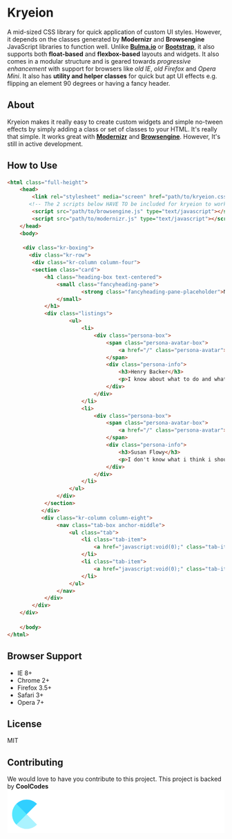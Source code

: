 # Kryeion

A mid-sized CSS library for quick application of custom UI styles. However, it depends on the classes generated by **Modernizr** and **Browsengine** JavaScript libraries to function well. Unlike [**Bulma.io**](https://www.github.com/jgthms/bulma) or [**Bootstrap**](https://www.github.com/twbs/bootstrap), it also supports both **float-based** and **flexbox-based** layouts and widgets. It also comes in a modular structure and is geared towards _progressive enhancement_ with support for browsers like _old IE_, _old Firefox_ and _Opera Mini_. It also has **utility and helper classes** for quick but apt UI effects e.g. flipping an element 90 degrees or having a fancy header.

## About

Kryeion makes it really easy to create custom widgets and simple no-tween effects by simply adding a class or set of classes to your HTML. It's really that simple. It works great with [**Modernizr**](https://github.com/Modernizr/Modernizr) and [**Browsengine**](https://github.com/isocroft/browsengine). However, It's still in active development.

## How to Use

```html
<html class="full-height">
    <head>
        <link rel="stylesheet" media="screen" href="path/to/kryeion.css">
       <!-- The 2 scripts below HAVE TO be included for kryeion to work -->
        <script src="path/to/browsengine.js" type="text/javascript"></script>
        <script src="path/to/modernizr.js" type="text/javascript"></script>
    </head>
    <body>
    
     <div class="kr-boxing">
       <div class="kr-row">
        <div class="kr-column column-four">
        <section class="card">
            <h1 class="heading-box text-centered">
                <small class="fancyheading-pane">
                        <strong class="fancyheading-pane-placeholder">New Intakes</strong> 
                </small>
            </h1>
            <div class="listings">
                    <ul>
                        <li>
                            <div class="persona-box">
                                <span class="persona-avatar-box">
                                    <a href="/" class="persona-avatar"><img src="" alt="Avatar" class="flexible"></a> 
                                </span>
                                <div class="persona-info">
                                    <h3>Henry Backer</h3>
                                    <p>I know about what to do and what not.</p>
                                </div>
                            </div>
                        </li>
                        <li>
                            <div class="persona-box">
                                <span class="persona-avatar-box">
                                    <a href="/" class="persona-avatar"><img src="" alt="Avatar" class="flexible"></a> 
                                </span>
                                <div class="persona-info">
                                    <h3>Susan Flowy</h3>
                                    <p>I don't know what i think i should do.</p>
                                </div>
                            </div>
                        </li>
                    </ul>
                </div>
            </section>
           </div>
           <div class="kr-column column-eight"> 
                <nav class="tab-box anchor-middle">
                    <ul class="tab">
                        <li class="tab-item">
                            <a href="javascript:void(0);" class="tab-item-button active-item">Up Votes</a>
                        </li>
                        <li class="tab-item">
                            <a href="javascript:void(0);" class="tab-item-button">Down Votes</a>
                        </li>
                    </ul>
                </nav>
            </div>
        </div>
    </div> 
    
    </body>
</html>
```

## Browser Support

* IE 8+
* Chrome 2+
* Firefox 3.5+
* Safari 3+
* Opera 7+ 

## License

MIT

## Contributing

We would love to have you contribute to this project. This project is backed by **CoolCodes** <img src="./logo-coolcodes.png">
